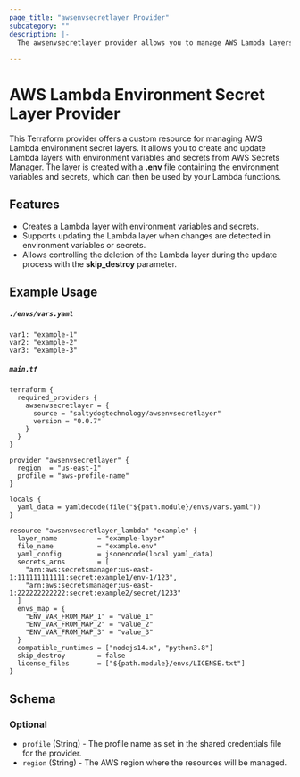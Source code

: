 ```yaml
---
page_title: "awsenvsecretlayer Provider"
subcategory: ""
description: |- 
  The awsenvsecretlayer provider allows you to manage AWS Lambda Layers with environment variables and secrets from AWS Secrets Manager.
  
---
```


# AWS Lambda Environment Secret Layer Provider

This Terraform provider offers a custom resource for managing AWS Lambda environment secret layers. It allows you to create and update Lambda layers with environment variables and secrets from AWS Secrets Manager. The layer is created with a **.env** file containing the environment variables and secrets, which can then be used by your Lambda functions.

## Features
- Creates a Lambda layer with environment variables and secrets.
- Supports updating the Lambda layer when changes are detected in environment variables or secrets.
- Allows controlling the deletion of the Lambda layer during the update process with the **skip_destroy** parameter.

## Example Usage

##### **`./envs/vars.yaml`**
```
var1: "example-1"
var2: "example-2"
var3: "example-3"
```

##### **`main.tf`**
```
terraform {
  required_providers {
    awsenvsecretlayer = {
      source = "saltydogtechnology/awsenvsecretlayer"
      version = "0.0.7"
    }
  }
}

provider "awsenvsecretlayer" {
  region  = "us-east-1"
  profile = "aws-profile-name"
}

locals {
  yaml_data = yamldecode(file("${path.module}/envs/vars.yaml"))
}

resource "awsenvsecretlayer_lambda" "example" {
  layer_name          = "example-layer"
  file_name           = "example.env"
  yaml_config         = jsonencode(local.yaml_data)
  secrets_arns        = [
    "arn:aws:secretsmanager:us-east-1:111111111111:secret:example1/env-1/123",
    "arn:aws:secretsmanager:us-east-1:222222222222:secret:example2/secret/1233"
  ]
  envs_map = {
    "ENV_VAR_FROM_MAP_1" = "value_1"
    "ENV_VAR_FROM_MAP_2" = "value_2"
    "ENV_VAR_FROM_MAP_3" = "value_3"
  }
  compatible_runtimes = ["nodejs14.x", "python3.8"]
  skip_destroy        = false
  license_files       = ["${path.module}/envs/LICENSE.txt"]
}
```

<!-- schema generated by tfplugindocs -->
## Schema

### Optional

- `profile` (String) - The profile name as set in the shared credentials file for the provider.
- `region` (String) - The AWS region where the resources will be managed.
